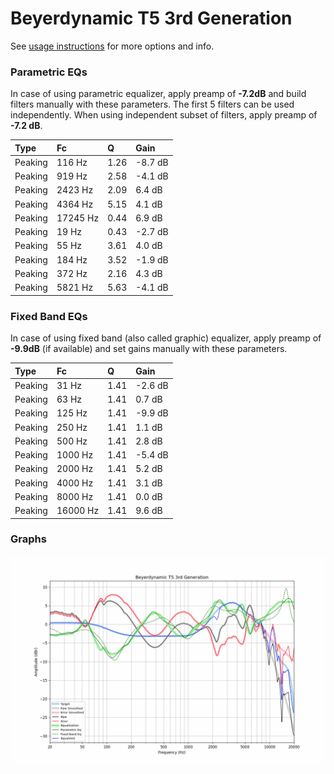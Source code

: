 # Beyerdynamic T5 3rd Generation
See [usage instructions](https://github.com/jaakkopasanen/AutoEq#usage) for more options and info.

### Parametric EQs
In case of using parametric equalizer, apply preamp of **-7.2dB** and build filters manually
with these parameters. The first 5 filters can be used independently.
When using independent subset of filters, apply preamp of **-7.2 dB**.

| Type    | Fc       |    Q | Gain    |
|:--------|:---------|:-----|:--------|
| Peaking | 116 Hz   | 1.26 | -8.7 dB |
| Peaking | 919 Hz   | 2.58 | -4.1 dB |
| Peaking | 2423 Hz  | 2.09 | 6.4 dB  |
| Peaking | 4364 Hz  | 5.15 | 4.1 dB  |
| Peaking | 17245 Hz | 0.44 | 6.9 dB  |
| Peaking | 19 Hz    | 0.43 | -2.7 dB |
| Peaking | 55 Hz    | 3.61 | 4.0 dB  |
| Peaking | 184 Hz   | 3.52 | -1.9 dB |
| Peaking | 372 Hz   | 2.16 | 4.3 dB  |
| Peaking | 5821 Hz  | 5.63 | -4.1 dB |

### Fixed Band EQs
In case of using fixed band (also called graphic) equalizer, apply preamp of **-9.9dB**
(if available) and set gains manually with these parameters.

| Type    | Fc       |    Q | Gain    |
|:--------|:---------|:-----|:--------|
| Peaking | 31 Hz    | 1.41 | -2.6 dB |
| Peaking | 63 Hz    | 1.41 | 0.7 dB  |
| Peaking | 125 Hz   | 1.41 | -9.9 dB |
| Peaking | 250 Hz   | 1.41 | 1.1 dB  |
| Peaking | 500 Hz   | 1.41 | 2.8 dB  |
| Peaking | 1000 Hz  | 1.41 | -5.4 dB |
| Peaking | 2000 Hz  | 1.41 | 5.2 dB  |
| Peaking | 4000 Hz  | 1.41 | 3.1 dB  |
| Peaking | 8000 Hz  | 1.41 | 0.0 dB  |
| Peaking | 16000 Hz | 1.41 | 9.6 dB  |

### Graphs
![](./Beyerdynamic%20T5%203rd%20Generation.png)